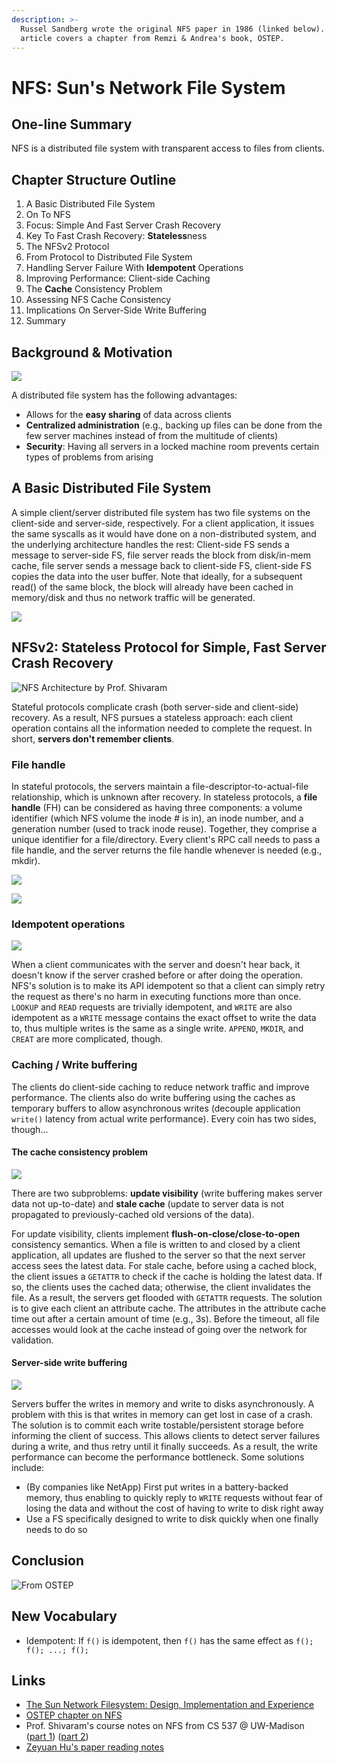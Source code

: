 ```yaml
---
description: >-
  Russel Sandberg wrote the original NFS paper in 1986 (linked below). This
  article covers a chapter from Remzi & Andrea's book, OSTEP.
---
```


# NFS: Sun's Network File System

## One-line Summary

NFS is a distributed file system with transparent access to files from clients.

## Chapter Structure Outline

1. A Basic Distributed File System
2. On To NFS
3. Focus: Simple And Fast Server Crash Recovery
4. Key To Fast Crash Recovery: **Stateless**ness
5. The NFSv2 Protocol
6. From Protocol to Distributed File System
7. Handling Server Failure With **Idempotent** Operations
8. Improving Performance: Client-side Caching
9. The **Cache** Consistency Problem
10. Assessing NFS Cache Consistency
11. Implications On Server-Side Write Buffering
12. Summary

## Background & Motivation

![](<../../.gitbook/assets/Screen Shot 2021-01-05 at 3.15.23 PM.png>)

A distributed file system has the following advantages:

* Allows for the **easy sharing** of data across clients
* **Centralized administration** (e.g., backing up files can be done from the few server machines instead of from the multitude of clients)
* **Security**: Having all servers in a locked machine room prevents certain types of problems from arising

## A Basic Distributed File System

A simple client/server distributed file system has two file systems on the client-side and server-side, respectively. For a client application, it issues the same syscalls as it would have done on a non-distributed system, and the underlying architecture handles the rest: Client-side FS sends a message to server-side FS, file server reads the block from disk/in-mem cache, file server sends a message back to client-side FS, client-side FS copies the data into the user buffer. Note that ideally, for a subsequent read() of the same block, the block will already have been cached in memory/disk and thus no network traffic will be generated.&#x20;

![](<../../.gitbook/assets/Screen Shot 2021-01-05 at 3.19.33 PM.png>)

## NFSv2: Stateless Protocol for Simple, Fast Server Crash Recovery

![NFS Architecture by Prof. Shivaram](<../../.gitbook/assets/Screen Shot 2021-01-05 at 3.29.05 PM.png>)

Stateful protocols complicate crash (both server-side and client-side) recovery. As a result, NFS pursues a stateless approach: each client operation contains all the information needed to complete the request. In short, **servers don't remember clients**.

### File handle

In stateful protocols, the servers maintain a file-descriptor-to-actual-file relationship, which is unknown after recovery. In stateless protocols, a **file handle** (FH) can be considered as having three components: a volume identifier (which NFS volume the inode # is in), an inode number, and a generation number (used to track inode reuse). Together, they comprise a unique identifier for a file/directory. Every client's RPC call needs to pass a file handle, and the server returns the file handle whenever is needed (e.g., mkdir).

![](<../../.gitbook/assets/Screen Shot 2021-01-05 at 5.29.17 PM.png>)

![](<../../.gitbook/assets/Screen Shot 2021-01-05 at 5.31.25 PM.png>)

### Idempotent operations

![](<../../.gitbook/assets/Screen Shot 2021-01-05 at 8.09.08 PM.png>)

When a client communicates with the server and doesn't hear back, it doesn't know if the server crashed before or after doing the operation. NFS's solution is to make its API idempotent so that a client can simply retry the request as there's no harm in executing functions more than once. `LOOKUP` and `READ` requests are trivially idempotent, and `WRITE` are also idempotent as a `WRITE` message contains the exact offset to write the data to, thus multiple writes is the same as a single write. `APPEND`, `MKDIR`, and `CREAT` are more complicated, though.

### Caching / Write buffering

The clients do client-side caching to reduce network traffic and improve performance. The clients also do write buffering using the caches as temporary buffers to allow asynchronous writes (decouple application `write()` latency from actual write performance). Every coin has two sides, though...

#### The cache consistency problem

![](<../../.gitbook/assets/Screen Shot 2021-01-05 at 8.23.55 PM.png>)

There are two subproblems: **update visibility** (write buffering makes server data not up-to-date) and **stale cache** (update to server data is not propagated to previously-cached old versions of the data).

For update visibility, clients implement **flush-on-close/close-to-open** consistency semantics. When a file is written to and closed by a client application, all updates are flushed to the server so that the next server access sees the latest data. For stale cache, before using a cached block, the client issues a `GETATTR` to check if the cache is holding the latest data. If so, the clients uses the cached data; otherwise, the client invalidates the file. As a result, the servers get flooded with `GETATTR` requests. The solution is to give each client an attribute cache. The attributes in the attribute cache time out after a certain amount of time (e.g., 3s). Before the timeout, all file accesses would look at the cache instead of going over the network for validation.

#### Server-side write buffering

![](<../../.gitbook/assets/Screen Shot 2021-01-05 at 8.39.19 PM.png>)

Servers buffer the writes in memory and write to disks asynchronously. A problem with this is that writes in memory can get lost in case of a crash. The solution is to commit each write tostable/persistent storage before informing the client of success. This allows clients to detect server failures during a write, and thus retry until it finally succeeds. As a result, the write performance can become the performance bottleneck. Some solutions include:

* (By companies like NetApp) First put writes in a battery-backed memory, thus enabling to quickly reply to `WRITE` requests without fear of losing the data and without the cost of having to write to disk right away
* Use a FS specifically designed to write to disk quickly when one finally needs to do so

## Conclusion

![From OSTEP](<../../.gitbook/assets/Screen Shot 2021-01-05 at 8.44.56 PM.png>)

## New Vocabulary

* Idempotent: If `f()` is idempotent, then `f()` has the same effect as `f(); f(); ...; f();`

## Links

* [The Sun Network Filesystem: Design, Implementation and Experience](https://www.cs.ucf.edu/\~eurip/papers/sandbergnfs.pdf)
* [OSTEP chapter on NFS](http://pages.cs.wisc.edu/\~remzi/OSTEP/dist-nfs.pdf)
* Prof. Shivaram's course notes on NFS from CS 537 @ UW-Madison ([part 1](http://pages.cs.wisc.edu/\~shivaram/cs537-sp20-notes/dist-nfs/cs537-dist-nfs-notes.pdf)) ([part 2](http://pages.cs.wisc.edu/\~shivaram/cs537-sp20-notes/nfs-wrap/cs537-nfs-wrap-notes.pdf))
* [Zeyuan Hu's paper reading notes](https://zhu45.org/posts/2018/May/01/suns-network-file-system-nfs/)
